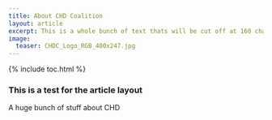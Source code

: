 ```yaml
---
title: About CHD Coalition
layout: article
excerpt: This is a whole bunch of text thats will be cut off at 160 characters, just a bit bigger than a tweet.
image:
  teaser: CHDC_Logo_RGB_400x247.jpg
---
```


{% include toc.html %}

<h3>This is a test for the article layout</h3>

A huge bunch of stuff about CHD 